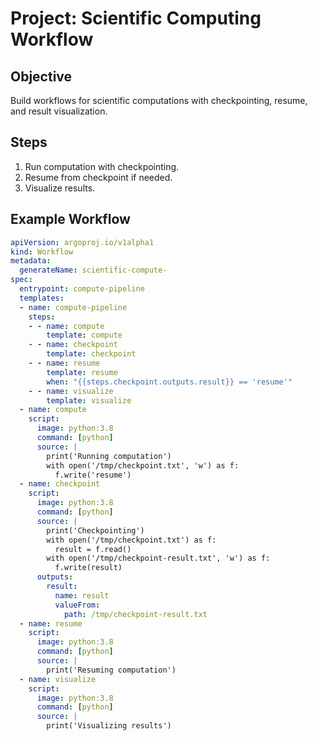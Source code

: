 # Project: Scientific Computing Workflow

## Objective
Build workflows for scientific computations with checkpointing, resume, and result visualization.

## Steps
1. Run computation with checkpointing.
2. Resume from checkpoint if needed.
3. Visualize results.

## Example Workflow
```yaml
apiVersion: argoproj.io/v1alpha1
kind: Workflow
metadata:
  generateName: scientific-compute-
spec:
  entrypoint: compute-pipeline
  templates:
  - name: compute-pipeline
    steps:
    - - name: compute
        template: compute
    - - name: checkpoint
        template: checkpoint
    - - name: resume
        template: resume
        when: "{{steps.checkpoint.outputs.result}} == 'resume'"
    - - name: visualize
        template: visualize
  - name: compute
    script:
      image: python:3.8
      command: [python]
      source: |
        print('Running computation')
        with open('/tmp/checkpoint.txt', 'w') as f:
          f.write('resume')
  - name: checkpoint
    script:
      image: python:3.8
      command: [python]
      source: |
        print('Checkpointing')
        with open('/tmp/checkpoint.txt') as f:
          result = f.read()
        with open('/tmp/checkpoint-result.txt', 'w') as f:
          f.write(result)
      outputs:
        result:
          name: result
          valueFrom:
            path: /tmp/checkpoint-result.txt
  - name: resume
    script:
      image: python:3.8
      command: [python]
      source: |
        print('Resuming computation')
  - name: visualize
    script:
      image: python:3.8
      command: [python]
      source: |
        print('Visualizing results')
```
